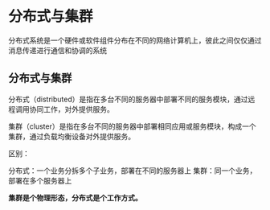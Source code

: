 # 分布式与集群

分布式系统是一个硬件或软件组件分布在不同的网络计算机上，彼此之间仅仅通过消息传递进行通信和协调的系统

## 分布式与集群

分布式（distributed）是指在多台不同的服务器中部署不同的服务模块，通过远程调用协同工作，对外提供服务。

集群（cluster）是指在多台不同的服务器中部署相同应用或服务模块，构成一个集群，通过负载均衡设备对外提供服务。

区别：

分布式：一个业务分拆多个子业务，部署在不同的服务器上
集群：同一个业务，部署在多个服务器上

**集群是个物理形态，分布式是个工作方式。**


